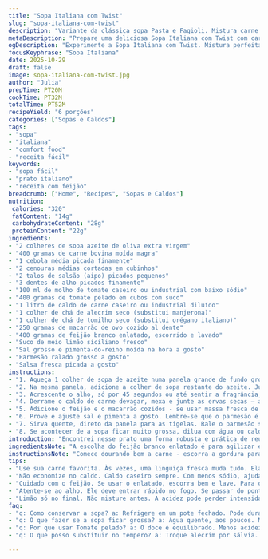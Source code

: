 ```yaml
---
title: "Sopa Italiana com Twist"
slug: "sopa-italiana-com-twist"
description: "Variante da clássica sopa Pasta e Fagioli. Mistura carne bovina moída levemente dourada e macarrão de ovo, com feijão branco, tomates em cubos e molho de tomate. Temperada com alecrim e tomilho no lugar de manjerona, para um aroma mais terroso. Refogado inicial com cebola, cenoura e salsão até amaciar, liberando sabor sem amargar. Cozimento lento traz suavidade às verduras e infusão aos temperos. Caldo equilibrado entre o ácido do tomate e a leveza do limão ao final, que ativa os sabores. Presença do queijo parmesão e salsa fresquinha no serviço dá textura final e frescor. Serve bem 6 pessoas com pouca sobra."
metaDescription: "Prepare uma deliciosa Sopa Italiana com Twist com carne, macarrão, feijão e aromas únicos. Descubra sabores e texturas inconfundíveis."
ogDescription: "Experimente a Sopa Italiana com Twist. Mistura perfeita de sabores e texturas. Ideal para aquecer e surpreender."
focusKeyphrase: "Sopa Italiana"
date: 2025-10-29
draft: false
image: sopa-italiana-com-twist.jpg
author: "Julia"
prepTime: PT20M
cookTime: PT32M
totalTime: PT52M
recipeYield: "6 porções"
categories: ["Sopas e Caldos"]
tags:
- "sopa"
- "italiana"
- "comfort food"
- "receita fácil"
keywords:
- "sopa fácil"
- "prato italiano"
- "receita com feijão"
breadcrumb: ["Home", "Recipes", "Sopas e Caldos"]
nutrition: 
 calories: "320"
 fatContent: "14g"
 carbohydrateContent: "28g"
 proteinContent: "22g"
ingredients:
- "2 colheres de sopa azeite de oliva extra virgem"
- "400 gramas de carne bovina moída magra"
- "1 cebola média picada finamente"
- "2 cenouras médias cortadas em cubinhos"
- "2 talos de salsão (aipo) picados pequenos"
- "3 dentes de alho picados finamente"
- "100 ml de molho de tomate caseiro ou industrial com baixo sódio"
- "400 gramas de tomate pelado em cubos com suco"
- "1 litro de caldo de carne caseiro ou industrial diluído"
- "1 colher de chá de alecrim seco (substitui manjerona)"
- "1 colher de chá de tomilho seco (substitui orégano italiano)"
- "250 gramas de macarrão de ovo cozido al dente"
- "400 gramas de feijão branco enlatado, escorrido e lavado"
- "Suco de meio limão siciliano fresco"
- "Sal grosso e pimenta-do-reino moída na hora a gosto"
- "Parmesão ralado grosso a gosto"
- "Salsa fresca picada a gosto"
instructions:
- "1. Aqueça 1 colher de sopa de azeite numa panela grande de fundo grosso, fogo médio. Quando começar a chiar, coloque a carne moída. Vá mexendo e quebrando os pedaços com a colher para dourar tudo por igual. Não deixe cozinhar demais nem criar uma crosta preta – dourado uniforme é o segredo. Escorra a gordura e reserve a carne numa tigela."
- "2. Na mesma panela, adicione a colher de sopa restante do azeite. Junte cebola, cenoura e salsão, refogue mexendo sempre. Perceba quando os vegetais ficarem levemente translúcidos e soltarem aroma doce – uns 5 minutos, não mais para não amolecer demais. Abaixe o fogo se começar a queimar."
- "3. Acrescente o alho, só por 45 segundos ou até sentir a fragrância, cuidado para não queimar e ficar amargo. Imediatamente coloque o molho de tomate e os tomates em cubos com líquido, misture bem, raspando o fundo da panela pra aproveitar os resíduos dourados da limpeza."
- "4. Derrame o caldo de carne devagar, mexa e junte as ervas secas – alecrim e tomilho. Coloque também a carne reservada. Tampe parcialmente e deixe cozinhar suavemente por 14 minutos, mantendo o fogo baixo, intervalos para mexer e evitar grumos ou panela grudada. O caldo vai engrossar e os aromas fundir."
- "5. Adicione o feijão e o macarrão cozidos - se usar massa fresca de ovo, maneire no cozimento prévio pra não desmanchar depois. Misture cuidadosamente para combinar todos os componentes. Esprema o suco de limão por cima para realçar o sabor e quebrar a doçura do tomate, mexa mais 5 minutos para aquecer tudo."
- "6. Prove e ajuste sal e pimenta a gosto. Lembre-se que o parmesão é salgado, diminua sal antes de servir para evitar exageros. Caso queira um caldo mais ralo, acrescente água quente aos poucos."
- "7. Sirva quente, direto da panela para as tigelas. Rale o parmesão sobre cada porção e espalhe salsa fresca picada para dar contraste visual e frescor."
- "8. Se acontecer de a sopa ficar muito grossa, dilua com água ou caldo quente. Se faltar acidez, uma pitada extra de limão no prato final quebra monotonia. Para substituir a carne moída, tente linguiça fresca bem picada para um toque defumado."
introduction: "Encontrei nesse prato uma forma robusta e prática de reunir sabores tipicamente italianos com um toque pessoal. Sempre que faço, ajusto os temperos conforme o caldo e, principalmente, escolho a textura da massa e o tipo de carne que abrem o leque de combinações. O toque do limão no final quebrou aquela monotonia enjoativa do tomate, dando frescor inesperado que virou minha assinatura. Aquele cheiro que sai da cozinha quando a cebola e os legumes começarem a refogar, misturado com o alho, já dá uma prévia do conforto que vem aí. Tempo e sensação em cada etapa são mais importantes que seguir à risca o cronômetro."
ingredientsNote: "A escolha do feijão branco enlatado é para agilizar e evitar longas deixas, mas se preferir pode cozinhar o feijão seco, deixá-lo macio mais firme. Substituir a moída por linguiça fresca dá um sabor mais intenso e levemente picante, dependendo da linguiça. Use macarrão de ovo preferencialmente fino para não pesar. O caldo caseiro garante mais sabor e menos sódio – vale a pena simples preparo prévio. O suco de limão é indispensável para equilíbrio. Evite queijos industrializados menos firmes, parmesão rallado grosso traz o crocante no paladar, importante para textura. Se quiser variar, troque as ervas por orégano e manjericão fresco, mas prefiro o alecrim para o aroma."
instructionsNote: "Comece dourando bem a carne - escorra a gordura para não ficar pesado. Refogue os legumes até ficarem macios, mas visíveis e crocantes. O alho deve entrar no fim para não queimar. O tomate em cubos com o molho cria textura e não deixa a sopa só líquida. Cozinhar em fogo baixo é crucial para manter um caldo limpo, evitando fervuras violentas que turvam. Na hora de misturar o feijão e o macarrão, mexa com cuidado para não desmanchar a massa. Ajuste sal depois de adicionar parmesão para não errar o ponto. Por fim, limão só no fim, para não cozinhar e perder frescor. Sirva com parmesão e salsa. Se sobrar, refrigere imediatamente para evitar mofos."
tips:
- "Use sua carne favorita. Às vezes, uma linguiça fresca muda tudo. Ela traz um sabor defumado. E se não tiver carne, experimente dar uma chance a proteinas vegetais. O sabor também é bom."
- "Não economize no caldo. Caldo caseiro sempre. Com menos sódio, ajuda no equilíbrio da sopa. Se não, use industrial, mas dilua. Um caldo ralo pode deixar a sopa sem graça."
- "Cuidado com o feijão. Se usar o enlatado, escorra bem e lave. Para o seco, prefira cozinhá-lo antes. Mas não deixe desmanchar! A textura do feijão é importante."
- "Atente-se ao alho. Ele deve entrar rápido no fogo. Se passar do ponto, amarga. Um cheirinho intenso. Assim que sentir o aroma, já pode adicionar o molho de tomate."
- "Limão só no final. Não misture antes. A acidez pode perder intensidade. O toque fresco realça os sabores. Sem limão, é fácil um prato sem graça na mesa."
faq:
- "q: Como conservar a sopa? a: Refrigere em um pote fechado. Pode durar até três dias. Se sobrar, armazene separado do macarrão. Assim, não empapa."
- "q: O que fazer se a sopa ficar grossa? a: Água quente, aos poucos. Mexa e observe a textura. Se precisar, adicione mais caldo caseiro. Caldo é sempre melhor."
- "q: Por que usar Tomate pelado? a: O doce é equilibrado. Menos acidez. A textura é ideal. Se não tiver, use extrato, mas dilua. Assim não vai deixar a sopa espessa demais."
- "q: O que posso substituir no tempero? a: Troque alecrim por sálvia. Ou orégano fresco. O sabor muda. Teste e veja o que funciona melhor para você."

---
```

